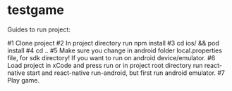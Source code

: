 # testgame


Guides to run project:

  #1 Clone project
  #2 In project directory run npm install
  #3 cd ios/ && pod install
  #4 cd ..
  #5 Make sure you change in android folder local.properties file, for sdk directory! If you want to run on android
  device/emulator.
  #6 Load project in xCode and press run or in project root directory run react-native start and react-native run-android,
  but first run android emulator.
  #7 Play game.
